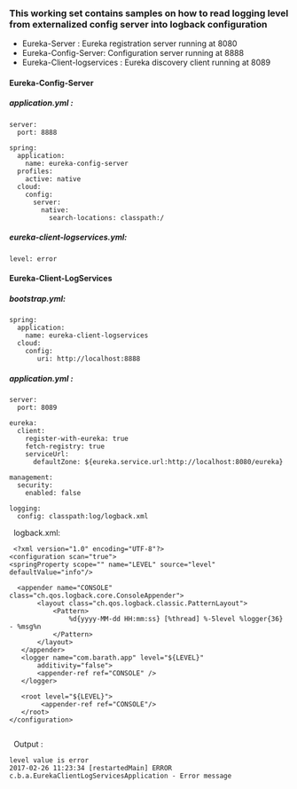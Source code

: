 ### This working set contains samples on how to read logging level from externalized config server into logback configuration


* Eureka-Server : Eureka registration server running at 8080
* Eureka-Config-Server: Configuration server running at 8888
* Eureka-Client-logservices : Eureka discovery client running at 8089



#### Eureka-Config-Server 

##### application.yml : 
```
server:
  port: 8888

spring:
  application:
    name: eureka-config-server
  profiles:
    active: native
  cloud:
    config:
      server:
        native:
          search-locations: classpath:/
```
##### eureka-client-logservices.yml:

```
level: error
```

#### Eureka-Client-LogServices

##### bootstrap.yml: 
```
spring:
  application:
    name: eureka-client-logservices
  cloud:
    config:      
       uri: http://localhost:8888
```
##### application.yml : 

```
server:
  port: 8089
  
eureka:
  client:
    register-with-eureka: true
    fetch-registry: true
    serviceUrl:
      defaultZone: ${eureka.service.url:http://localhost:8080/eureka}

management:
  security:
    enabled: false
    
logging:
  config: classpath:log/logback.xml
  ```
  
 logback.xml: 
 ``` 
  <?xml version="1.0" encoding="UTF-8"?>
<configuration scan="true">
 <springProperty scope="" name="LEVEL" source="level"   defaultValue="info"/>  

   <appender name="CONSOLE" class="ch.qos.logback.core.ConsoleAppender">
		<layout class="ch.qos.logback.classic.PatternLayout">
			<Pattern>
				%d{yyyy-MM-dd HH:mm:ss} [%thread] %-5level %logger{36} - %msg%n
			</Pattern>
		</layout>
	</appender>
	<logger name="com.barath.app" level="${LEVEL}"
		additivity="false">
		<appender-ref ref="CONSOLE" />
	</logger>
   
    <root level="${LEVEL}">
         <appender-ref ref="CONSOLE"/>
    </root>
</configuration>
      
  ```
  
 Output :
 ```
 level value is error
2017-02-26 11:23:34 [restartedMain] ERROR c.b.a.EurekaClientLogServicesApplication - Error message
```
